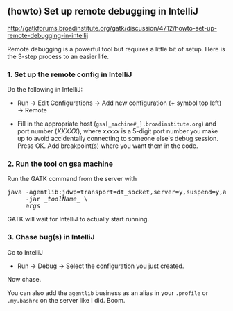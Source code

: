 ## (howto) Set up remote debugging in IntelliJ

http://gatkforums.broadinstitute.org/gatk/discussion/4712/howto-set-up-remote-debugging-in-intellij

<p>Remote debugging is a powerful tool but requires a little bit of setup. Here is the 3-step process to an easier life.</p>
<h3>1. Set up the remote config in IntelliJ</h3>
<p>Do the following in IntelliJ: </p>
<ul>
<li>
<p>Run -&gt; Edit Configurations -&gt; Add new configuration (+ symbol top left) -&gt; Remote</p>
</li>
<li>Fill in the appropriate host (<code>gsa[_machine#_].broadinstitute.org</code>) and port number (<em>XXXXX</em>), where <em>xxxxx</em> is a 5-digit port number you make up to avoid accidentally connecting to someone else's debug session. Press OK. Add breakpoint(s) where you want them in the code.</li>
</ul>
<h3>2. Run the tool on gsa machine</h3>
<p>Run the GATK command from the server with </p>
<pre>
java -agentlib:jdwp=transport=dt_socket,server=y,suspend=y,address=<i>5-digit_port_number</i> \
     -jar <i>_toolName_</i> \
     <i>args</i>
</pre>
<p>GATK will wait for IntelliJ to actually start running.</p>
<h3>3. Chase bug(s) in IntelliJ</h3>
<p>Go to IntelliJ</p>
<ul>
<li>Run -&gt; Debug -&gt; Select the configuration you just created.</li>
</ul>
<p>Now chase.</p>
<p>You can also add the <code>agentlib</code> business as an alias in your <code>.profile</code> or <code>.my.bashrc</code> on the server like I did. Boom.</p>